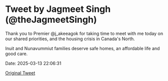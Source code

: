 # Tweet by Jagmeet Singh (@theJagmeetSingh)

Thank you to Premier @j_akeeagok for taking time to meet with me today on our shared priorities, and the housing crisis in Canada's North.

Inuit and Nunavummiut families deserve safe homes, an affordable life and good care.

Date: 2025-03-13 22:06:31

[Original Tweet](https://x.com/theJagmeetSingh/status/1900307512798437465)
